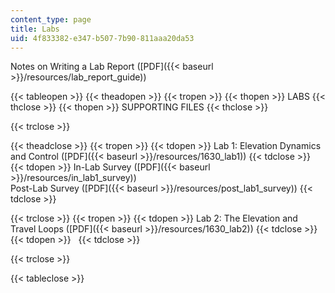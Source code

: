 ```yaml
---
content_type: page
title: Labs
uid: 4f833382-e347-b507-7b90-811aaa20da53
---
```


Notes on Writing a Lab Report ([PDF]({{< baseurl >}}/resources/lab_report_guide))

{{< tableopen >}}
{{< theadopen >}}
{{< tropen >}}
{{< thopen >}}
LABS
{{< thclose >}}
{{< thopen >}}
SUPPORTING FILES
{{< thclose >}}

{{< trclose >}}

{{< theadclose >}}
{{< tropen >}}
{{< tdopen >}}
Lab 1: Elevation Dynamics and Control ([PDF]({{< baseurl >}}/resources/1630_lab1))
{{< tdclose >}}
{{< tdopen >}}
In-Lab Survey ([PDF]({{< baseurl >}}/resources/in_lab1_survey))  
Post-Lab Survey ([PDF]({{< baseurl >}}/resources/post_lab1_survey))
{{< tdclose >}}

{{< trclose >}}
{{< tropen >}}
{{< tdopen >}}
Lab 2: The Elevation and Travel Loops ([PDF]({{< baseurl >}}/resources/1630_lab2))
{{< tdclose >}}
{{< tdopen >}}
 
{{< tdclose >}}

{{< trclose >}}

{{< tableclose >}}